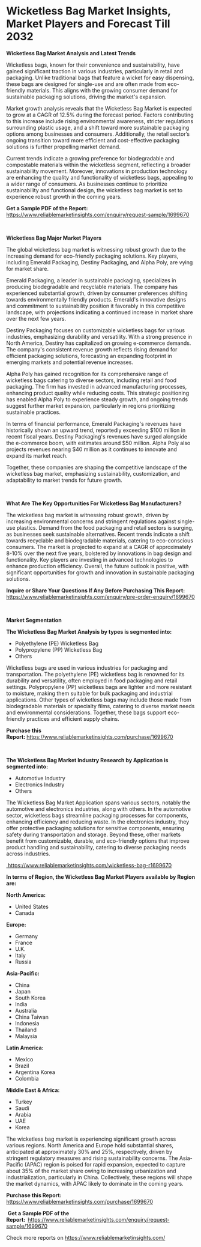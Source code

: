 <p><h1>Wicketless Bag Market Insights, Market Players and Forecast Till 2032</h1></p><p><strong>Wicketless Bag Market Analysis and Latest Trends</strong></p>
<p><p>Wicketless bags, known for their convenience and sustainability, have gained significant traction in various industries, particularly in retail and packaging. Unlike traditional bags that feature a wicket for easy dispensing, these bags are designed for single-use and are often made from eco-friendly materials. This aligns with the growing consumer demand for sustainable packaging solutions, driving the market's expansion.</p><p>Market growth analysis reveals that the Wicketless Bag Market is expected to grow at a CAGR of 12.5% during the forecast period. Factors contributing to this increase include rising environmental awareness, stricter regulations surrounding plastic usage, and a shift toward more sustainable packaging options among businesses and consumers. Additionally, the retail sector’s ongoing transition toward more efficient and cost-effective packaging solutions is further propelling market demand.</p><p>Current trends indicate a growing preference for biodegradable and compostable materials within the wicketless segment, reflecting a broader sustainability movement. Moreover, innovations in production technology are enhancing the quality and functionality of wicketless bags, appealing to a wider range of consumers. As businesses continue to prioritize sustainability and functional design, the wicketless bag market is set to experience robust growth in the coming years.</p></p>
<p><strong>Get a Sample PDF of the Report:&nbsp;</strong> <a href="https://www.reliablemarketinsights.com/enquiry/request-sample/1699670?utm_campaign=3184&utm_medium=2&utm_source=Github&utm_content=ia&utm_term=27032025&utm_id=wicketless-bag">https://www.reliablemarketinsights.com/enquiry/request-sample/1699670</a></p>
<p>&nbsp;</p>
<p><strong>Wicketless Bag Major Market Players</strong></p>
<p><p>The global wicketless bag market is witnessing robust growth due to the increasing demand for eco-friendly packaging solutions. Key players, including Emerald Packaging, Destiny Packaging, and Alpha Poly, are vying for market share.</p><p>Emerald Packaging, a leader in sustainable packaging, specializes in producing biodegradable and recyclable materials. The company has experienced substantial growth, driven by consumer preferences shifting towards environmentally friendly products. Emerald's innovative designs and commitment to sustainability position it favorably in this competitive landscape, with projections indicating a continued increase in market share over the next few years.</p><p>Destiny Packaging focuses on customizable wicketless bags for various industries, emphasizing durability and versatility. With a strong presence in North America, Destiny has capitalized on growing e-commerce demands. The company's consistent revenue growth reflects rising demand for efficient packaging solutions, forecasting an expanding footprint in emerging markets and potential revenue increases.</p><p>Alpha Poly has gained recognition for its comprehensive range of wicketless bags catering to diverse sectors, including retail and food packaging. The firm has invested in advanced manufacturing processes, enhancing product quality while reducing costs. This strategic positioning has enabled Alpha Poly to experience steady growth, and ongoing trends suggest further market expansion, particularly in regions prioritizing sustainable practices.</p><p>In terms of financial performance, Emerald Packaging's revenues have historically shown an upward trend, reportedly exceeding $100 million in recent fiscal years. Destiny Packaging's revenues have surged alongside the e-commerce boom, with estimates around $50 million. Alpha Poly also projects revenues nearing $40 million as it continues to innovate and expand its market reach.</p><p>Together, these companies are shaping the competitive landscape of the wicketless bag market, emphasizing sustainability, customization, and adaptability to market trends for future growth.</p></p>
<p>&nbsp;</p>
<p><strong>What Are The Key Opportunities For Wicketless Bag Manufacturers?</strong></p>
<p><p>The wicketless bag market is witnessing robust growth, driven by increasing environmental concerns and stringent regulations against single-use plastics. Demand from the food packaging and retail sectors is surging, as businesses seek sustainable alternatives. Recent trends indicate a shift towards recyclable and biodegradable materials, catering to eco-conscious consumers. The market is projected to expand at a CAGR of approximately 8-10% over the next five years, bolstered by innovations in bag design and functionality. Key players are investing in advanced technologies to enhance production efficiency. Overall, the future outlook is positive, with significant opportunities for growth and innovation in sustainable packaging solutions.</p></p>
<p><strong>Inquire or Share Your Questions If Any Before Purchasing This Report:</strong> <a href="https://www.reliablemarketinsights.com/enquiry/pre-order-enquiry/1699670?utm_campaign=3184&utm_medium=2&utm_source=Github&utm_content=ia&utm_term=27032025&utm_id=wicketless-bag">https://www.reliablemarketinsights.com/enquiry/pre-order-enquiry/1699670</a></p>
<p>&nbsp;</p>
<p><strong>Market Segmentation</strong></p>
<p><strong>The Wicketless Bag Market Analysis by types is segmented into:</strong></p>
<p><ul><li>Polyethylene (PE) Wicketless Bag</li><li>Polypropylene (PP) Wicketless Bag</li><li>Others</li></ul></p>
<p><p>Wicketless bags are used in various industries for packaging and transportation. The polyethylene (PE) wicketless bag is renowned for its durability and versatility, often employed in food packaging and retail settings. Polypropylene (PP) wicketless bags are lighter and more resistant to moisture, making them suitable for bulk packaging and industrial applications. Other types of wicketless bags may include those made from biodegradable materials or specialty films, catering to diverse market needs and environmental considerations. Together, these bags support eco-friendly practices and efficient supply chains.</p></p>
<p><strong>Purchase this Report:&nbsp;</strong><a href="https://www.reliablemarketinsights.com/purchase/1699670?utm_campaign=3184&utm_medium=2&utm_source=Github&utm_content=ia&utm_term=27032025&utm_id=wicketless-bag">https://www.reliablemarketinsights.com/purchase/1699670</a></p>
<p>&nbsp;</p>
<p><strong>The Wicketless Bag Market Industry Research by Application is segmented into:</strong></p>
<p><ul><li>Automotive Industry</li><li>Electronics Industry</li><li>Others</li></ul></p>
<p><p>The Wicketless Bag Market Application spans various sectors, notably the automotive and electronics industries, along with others. In the automotive sector, wicketless bags streamline packaging processes for components, enhancing efficiency and reducing waste. In the electronics industry, they offer protective packaging solutions for sensitive components, ensuring safety during transportation and storage. Beyond these, other markets benefit from customizable, durable, and eco-friendly options that improve product handling and sustainability, catering to diverse packaging needs across industries.</p></p>
<p><a href="https://www.reliablemarketinsights.com/wicketless-bag-r1699670?utm_campaign=3184&utm_medium=2&utm_source=Github&utm_content=ia&utm_term=27032025&utm_id=wicketless-bag">&nbsp;https://www.reliablemarketinsights.com/wicketless-bag-r1699670</a></p>
<p><strong>In terms of Region, the Wicketless Bag Market Players available by Region are:</strong></p>
<p>
    <p> <strong> North America: </strong>
        <ul>
            <li>United States</li>
            <li>Canada</li>
        </ul>
        </p> 
    <p> <strong> Europe: </strong>
        <ul>
            <li>Germany</li>
            <li>France</li>
            <li>U.K.</li>
            <li>Italy</li>
            <li>Russia</li>
        </ul>
        </p> 
    <p> <strong> Asia-Pacific: </strong>
        <ul>
            <li>China</li>
            <li>Japan</li>
            <li>South Korea</li>
            <li>India</li>
            <li>Australia</li>
            <li>China Taiwan</li>
            <li>Indonesia</li>
            <li>Thailand</li>
            <li>Malaysia</li>
        </ul>
        </p> 
    <p> <strong> Latin America: </strong>
        <ul>
            <li>Mexico</li>
            <li>Brazil</li>
            <li>Argentina Korea</li>
            <li>Colombia</li>
        </ul>
        </p> 
    <p> <strong> Middle East & Africa: </strong>
        <ul>
            <li>Turkey</li>
            <li>Saudi</li>
            <li>Arabia</li>
            <li>UAE</li>
            <li>Korea</li>
        </ul>
    </p>
    </p>
<p><p>The wicketless bag market is experiencing significant growth across various regions. North America and Europe hold substantial shares, anticipated at approximately 30% and 25%, respectively, driven by stringent regulatory measures and rising sustainability concerns. The Asia-Pacific (APAC) region is poised for rapid expansion, expected to capture about 35% of the market share owing to increasing urbanization and industrialization, particularly in China. Collectively, these regions will shape the market dynamics, with APAC likely to dominate in the coming years.</p></p>
<p><strong>Purchase this Report: </strong><a href="https://www.reliablemarketinsights.com/purchase/1699670?utm_campaign=3184&utm_medium=2&utm_source=Github&utm_content=ia&utm_term=27032025&utm_id=wicketless-bag">https://www.reliablemarketinsights.com/purchase/1699670</a></p>
<p>&nbsp;<strong>Get a Sample PDF of the Report:&nbsp;&nbsp;</strong><a href="https://www.reliablemarketinsights.com/enquiry/request-sample/1699670?utm_campaign=3184&utm_medium=2&utm_source=Github&utm_content=ia&utm_term=27032025&utm_id=wicketless-bag">https://www.reliablemarketinsights.com/enquiry/request-sample/1699670</a></p>
<p><strong></strong></p>
<p>Check more reports on <a href="https://www.reliablemarketinsights.com/?utm_campaign=3184&utm_medium=2&utm_source=Github&utm_content=ia&utm_term=27032025&utm_id=wicketless-bag">https://www.reliablemarketinsights.com/</a></p>